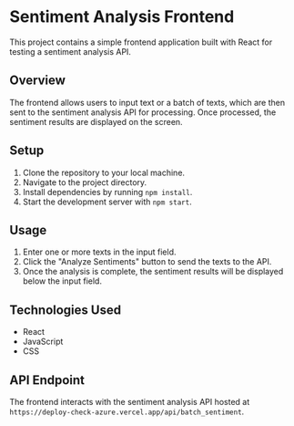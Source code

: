 # Sentiment Analysis Frontend

This project contains a simple frontend application built with React for testing a sentiment analysis API.

## Overview

The frontend allows users to input text or a batch of texts, which are then sent to the sentiment analysis API for processing. Once processed, the sentiment results are displayed on the screen.

## Setup

1. Clone the repository to your local machine.
2. Navigate to the project directory.
3. Install dependencies by running `npm install`.
4. Start the development server with `npm start`.

## Usage

1. Enter one or more texts in the input field.
2. Click the "Analyze Sentiments" button to send the texts to the API.
3. Once the analysis is complete, the sentiment results will be displayed below the input field.

## Technologies Used

- React
- JavaScript
- CSS

## API Endpoint

The frontend interacts with the sentiment analysis API hosted at `https://deploy-check-azure.vercel.app/api/batch_sentiment`.

